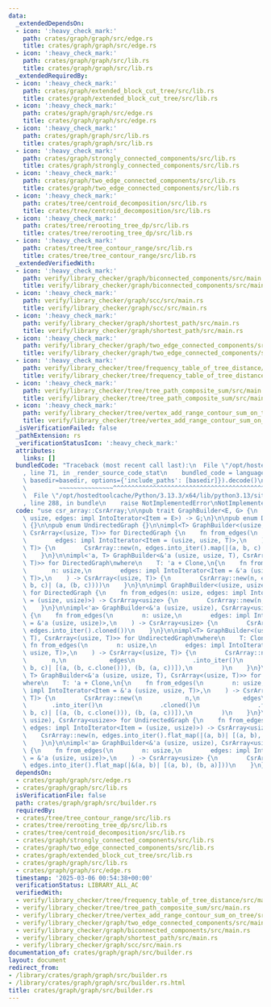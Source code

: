 ```yaml
---
data:
  _extendedDependsOn:
  - icon: ':heavy_check_mark:'
    path: crates/graph/graph/src/edge.rs
    title: crates/graph/graph/src/edge.rs
  - icon: ':heavy_check_mark:'
    path: crates/graph/graph/src/lib.rs
    title: crates/graph/graph/src/lib.rs
  _extendedRequiredBy:
  - icon: ':heavy_check_mark:'
    path: crates/graph/extended_block_cut_tree/src/lib.rs
    title: crates/graph/extended_block_cut_tree/src/lib.rs
  - icon: ':heavy_check_mark:'
    path: crates/graph/graph/src/edge.rs
    title: crates/graph/graph/src/edge.rs
  - icon: ':heavy_check_mark:'
    path: crates/graph/graph/src/lib.rs
    title: crates/graph/graph/src/lib.rs
  - icon: ':heavy_check_mark:'
    path: crates/graph/strongly_connected_components/src/lib.rs
    title: crates/graph/strongly_connected_components/src/lib.rs
  - icon: ':heavy_check_mark:'
    path: crates/graph/two_edge_connected_components/src/lib.rs
    title: crates/graph/two_edge_connected_components/src/lib.rs
  - icon: ':heavy_check_mark:'
    path: crates/tree/centroid_decomposition/src/lib.rs
    title: crates/tree/centroid_decomposition/src/lib.rs
  - icon: ':heavy_check_mark:'
    path: crates/tree/rerooting_tree_dp/src/lib.rs
    title: crates/tree/rerooting_tree_dp/src/lib.rs
  - icon: ':heavy_check_mark:'
    path: crates/tree/tree_contour_range/src/lib.rs
    title: crates/tree/tree_contour_range/src/lib.rs
  _extendedVerifiedWith:
  - icon: ':heavy_check_mark:'
    path: verify/library_checker/graph/biconnected_components/src/main.rs
    title: verify/library_checker/graph/biconnected_components/src/main.rs
  - icon: ':heavy_check_mark:'
    path: verify/library_checker/graph/scc/src/main.rs
    title: verify/library_checker/graph/scc/src/main.rs
  - icon: ':heavy_check_mark:'
    path: verify/library_checker/graph/shortest_path/src/main.rs
    title: verify/library_checker/graph/shortest_path/src/main.rs
  - icon: ':heavy_check_mark:'
    path: verify/library_checker/graph/two_edge_connected_components/src/main.rs
    title: verify/library_checker/graph/two_edge_connected_components/src/main.rs
  - icon: ':heavy_check_mark:'
    path: verify/library_checker/tree/frequency_table_of_tree_distance/src/main.rs
    title: verify/library_checker/tree/frequency_table_of_tree_distance/src/main.rs
  - icon: ':heavy_check_mark:'
    path: verify/library_checker/tree/tree_path_composite_sum/src/main.rs
    title: verify/library_checker/tree/tree_path_composite_sum/src/main.rs
  - icon: ':heavy_check_mark:'
    path: verify/library_checker/tree/vertex_add_range_contour_sum_on_tree/src/main.rs
    title: verify/library_checker/tree/vertex_add_range_contour_sum_on_tree/src/main.rs
  _isVerificationFailed: false
  _pathExtension: rs
  _verificationStatusIcon: ':heavy_check_mark:'
  attributes:
    links: []
  bundledCode: "Traceback (most recent call last):\n  File \"/opt/hostedtoolcache/Python/3.13.3/x64/lib/python3.13/site-packages/onlinejudge_verify/documentation/build.py\"\
    , line 71, in _render_source_code_stat\n    bundled_code = language.bundle(stat.path,\
    \ basedir=basedir, options={'include_paths': [basedir]}).decode()\n          \
    \         ~~~~~~~~~~~~~~~^^^^^^^^^^^^^^^^^^^^^^^^^^^^^^^^^^^^^^^^^^^^^^^^^^^^^^^^^^^^^^^^^^\n\
    \  File \"/opt/hostedtoolcache/Python/3.13.3/x64/lib/python3.13/site-packages/onlinejudge_verify/languages/rust.py\"\
    , line 288, in bundle\n    raise NotImplementedError\nNotImplementedError\n"
  code: "use csr_array::CsrArray;\n\npub trait GraphBuilder<E, G> {\n    fn from_edges(n:\
    \ usize, edges: impl IntoIterator<Item = E>) -> G;\n}\n\npub enum DirectedGraph\
    \ {}\n\npub enum UndirectedGraph {}\n\nimpl<T> GraphBuilder<(usize, usize, T),\
    \ CsrArray<(usize, T)>> for DirectedGraph {\n    fn from_edges(\n        n: usize,\n\
    \        edges: impl IntoIterator<Item = (usize, usize, T)>,\n    ) -> CsrArray<(usize,\
    \ T)> {\n        CsrArray::new(n, edges.into_iter().map(|(a, b, c)| (a, (b, c))))\n\
    \    }\n}\n\nimpl<'a, T> GraphBuilder<&'a (usize, usize, T), CsrArray<(usize,\
    \ T)>> for DirectedGraph\nwhere\n    T: 'a + Clone,\n{\n    fn from_edges(\n \
    \       n: usize,\n        edges: impl IntoIterator<Item = &'a (usize, usize,\
    \ T)>,\n    ) -> CsrArray<(usize, T)> {\n        CsrArray::new(n, edges.into_iter().cloned().map(|(a,\
    \ b, c)| (a, (b, c))))\n    }\n}\n\nimpl GraphBuilder<(usize, usize), CsrArray<usize>>\
    \ for DirectedGraph {\n    fn from_edges(n: usize, edges: impl IntoIterator<Item\
    \ = (usize, usize)>) -> CsrArray<usize> {\n        CsrArray::new(n, edges.into_iter())\n\
    \    }\n}\n\nimpl<'a> GraphBuilder<&'a (usize, usize), CsrArray<usize>> for DirectedGraph\
    \ {\n    fn from_edges(\n        n: usize,\n        edges: impl IntoIterator<Item\
    \ = &'a (usize, usize)>,\n    ) -> CsrArray<usize> {\n        CsrArray::new(n,\
    \ edges.into_iter().cloned())\n    }\n}\n\nimpl<T> GraphBuilder<(usize, usize,\
    \ T), CsrArray<(usize, T)>> for UndirectedGraph\nwhere\n    T: Clone,\n{\n   \
    \ fn from_edges(\n        n: usize,\n        edges: impl IntoIterator<Item = (usize,\
    \ usize, T)>,\n    ) -> CsrArray<(usize, T)> {\n        CsrArray::new(\n     \
    \       n,\n            edges\n                .into_iter()\n                .flat_map(|(a,\
    \ b, c)| [(a, (b, c.clone())), (b, (a, c))]),\n        )\n    }\n}\n\nimpl<'a,\
    \ T> GraphBuilder<&'a (usize, usize, T), CsrArray<(usize, T)>> for UndirectedGraph\n\
    where\n    T: 'a + Clone,\n{\n    fn from_edges(\n        n: usize,\n        edges:\
    \ impl IntoIterator<Item = &'a (usize, usize, T)>,\n    ) -> CsrArray<(usize,\
    \ T)> {\n        CsrArray::new(\n            n,\n            edges\n         \
    \       .into_iter()\n                .cloned()\n                .flat_map(|(a,\
    \ b, c)| [(a, (b, c.clone())), (b, (a, c))]),\n        )\n    }\n}\n\nimpl GraphBuilder<(usize,\
    \ usize), CsrArray<usize>> for UndirectedGraph {\n    fn from_edges(n: usize,\
    \ edges: impl IntoIterator<Item = (usize, usize)>) -> CsrArray<usize> {\n    \
    \    CsrArray::new(n, edges.into_iter().flat_map(|(a, b)| [(a, b), (b, a)]))\n\
    \    }\n}\n\nimpl<'a> GraphBuilder<&'a (usize, usize), CsrArray<usize>> for UndirectedGraph\
    \ {\n    fn from_edges(\n        n: usize,\n        edges: impl IntoIterator<Item\
    \ = &'a (usize, usize)>,\n    ) -> CsrArray<usize> {\n        CsrArray::new(n,\
    \ edges.into_iter().flat_map(|&(a, b)| [(a, b), (b, a)]))\n    }\n}\n"
  dependsOn:
  - crates/graph/graph/src/edge.rs
  - crates/graph/graph/src/lib.rs
  isVerificationFile: false
  path: crates/graph/graph/src/builder.rs
  requiredBy:
  - crates/tree/tree_contour_range/src/lib.rs
  - crates/tree/rerooting_tree_dp/src/lib.rs
  - crates/tree/centroid_decomposition/src/lib.rs
  - crates/graph/strongly_connected_components/src/lib.rs
  - crates/graph/two_edge_connected_components/src/lib.rs
  - crates/graph/extended_block_cut_tree/src/lib.rs
  - crates/graph/graph/src/lib.rs
  - crates/graph/graph/src/edge.rs
  timestamp: '2025-03-06 00:54:38+00:00'
  verificationStatus: LIBRARY_ALL_AC
  verifiedWith:
  - verify/library_checker/tree/frequency_table_of_tree_distance/src/main.rs
  - verify/library_checker/tree/tree_path_composite_sum/src/main.rs
  - verify/library_checker/tree/vertex_add_range_contour_sum_on_tree/src/main.rs
  - verify/library_checker/graph/two_edge_connected_components/src/main.rs
  - verify/library_checker/graph/biconnected_components/src/main.rs
  - verify/library_checker/graph/shortest_path/src/main.rs
  - verify/library_checker/graph/scc/src/main.rs
documentation_of: crates/graph/graph/src/builder.rs
layout: document
redirect_from:
- /library/crates/graph/graph/src/builder.rs
- /library/crates/graph/graph/src/builder.rs.html
title: crates/graph/graph/src/builder.rs
---
```

